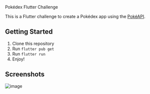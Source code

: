 Pokédex Flutter Challenge

This is a Flutter challenge to create a Pokédex app using the [PokéAPI](https://pokeapi.co/).

## Getting Started

1. Clone this repository
2. Run `flutter pub get`
3. Run `flutter run`
4. Enjoy!

## Screenshots
![image](https://github.com/senenpalanca/flutter_pokedex/assets/19634907/2ac0f789-4a61-490d-b9b1-ed7495e2d155)




